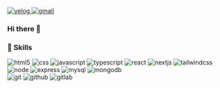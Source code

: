 <div>
  <a href="https://velog.io/@kcjfgnl9205/posts" _blank title="블로그 보러가기">
    <img src="https://img.shields.io/badge/velog-%2321C393?style=flat&logo=Velog&labelColor=%23ffffff" alt="velog" />
  </a>
  <a href='mailto:kcjfgnl9205@gmail.com' _blank title="메일 보내기">
    <img src="https://img.shields.io/badge/kcjfgnl9205%40gmail.com-%23EA4335?style=flat&logo=gmail&labelColor=%23ffffff" alt="gmail" />
  </a>
</div>

### Hi there 👋

### 💪 Skills

<div>
  <img src="https://img.shields.io/badge/HTML5-%23E34F26?style=flat&logo=html5&labelColor=%23ffffff" alt="html5" />
  <img src="https://img.shields.io/badge/CSS-%231572B6?style=flat&logo=CSS3&labelColor=%231572B6" alt="css" />
  <img src="https://img.shields.io/badge/JavaScript-%23F7DF1E?style=flat&logo=javascript&labelColor=%23ffffff" alt="javascript" />
  <img src="https://img.shields.io/badge/TypeScript-%233178C6?style=flat&logo=TypeScript&labelColor=%23ffffff" alt="typescript" />
  <img src="https://img.shields.io/badge/React-%2361DAFB?style=flat&logo=React&labelColor=%23ffffff" alt="react" />
  <img src="https://img.shields.io/badge/NextJS-%23000000?style=flat&logo=nextdotjs&labelColor=%23000000" alt="nextjs" />
  <img src="https://img.shields.io/badge/TailwindCSS-%2306B6D4?style=flat&logo=tailwindcss&labelColor=%23ffffff" alt="tailwindcss" />
</div>
<div>
  <img src="https://img.shields.io/badge/NodeJS-%23339933?style=flat&logo=nodedotjs&labelColor=%23ffffff" alt="node" />
  <img src="https://img.shields.io/badge/express-%23000000?style=flat&logo=express&labelColor=%23000000" alt="express" />    
  <img src="https://img.shields.io/badge/MySQL-%234479A1?style=flat&logo=MySQL&labelColor=%23ffffff" alt="mysql" />
  <img src="https://img.shields.io/badge/mongodb-%2347A248?style=flat&logo=mongodb&labelColor=%23ffffff" alt="mongodb" />
</div>
<div>
  <img src="https://img.shields.io/badge/Git-%23F05032?style=flat&logo=git&labelColor=%23ffffff" alt="git" />
  <img src="https://img.shields.io/badge/GitHub-%23181717?style=flat&logo=github&labelColor=%23181717" alt="github" />
  <img src="https://img.shields.io/badge/GitLab-%23FC6D26?style=flat&logo=gitlab&labelColor=%23ffffff" alt="gitlab" />
</div>



<!--
**kcjfgnl9205/kcjfgnl9205** is a ✨ _special_ ✨ repository because its `README.md` (this file) appears on your GitHub profile.

Here are some ideas to get you started:

- 🔭 I’m currently working on ...
- 🌱 I’m currently learning ...
- 👯 I’m looking to collaborate on ...
- 🤔 I’m looking for help with ...
- 💬 Ask me about ...
- 📫 How to reach me: ...
- 😄 Pronouns: ...
- ⚡ Fun fact: ...
-->
